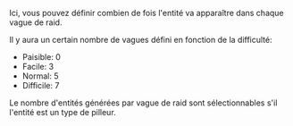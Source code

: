 Ici, vous pouvez définir combien de fois l'entité va apparaître dans chaque vague de raid.

Il y aura un certain nombre de vagues défini en fonction de la difficulté:

- Paisible: 0
- Facile: 3
- Normal: 5
- Difficile: 7

Le nombre d'entités générées par vague de raid sont sélectionnables s'il l'entité est un type de pilleur.